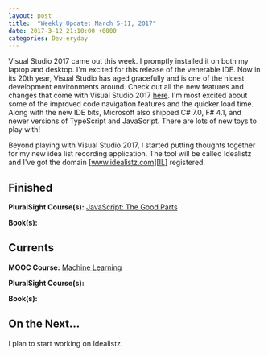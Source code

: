 ```yaml
---
layout: post
title:  "Weekly Update: March 5-11, 2017"
date: 2017-3-12 21:10:00 +0000
categories: Dev-eryday
---
```


Visual Studio 2017 came out this week. I promptly installed it on both my laptop and desktop. I'm excited for this release of the venerable IDE. Now in its 20th year, Visual Studio has aged gracefully and is one of the nicest development environments around. Check out all the new features and changes that come with Visual Studio 2017 [here][VS]. I'm most excited about some of the improved code navigation features and the quicker load time. Along with the new IDE bits, Microsoft also shipped C# 7.0, F# 4.1, and newer versions of TypeScript and JavaScript. There are lots of new toys to play with!

Beyond playing with Visual Studio 2017, I started putting thoughts together for my new idea list recording application. The tool will be called Idealistz and I've got the domain [www.idealistz.com][IL] registered.

Finished
--------
**PluralSight Course(s):** [JavaScript: The Good Parts][JS]

**Book(s):** 

Currents
--------
**MOOC Course:** [Machine Learning][ML]

**PluralSight Course(s):** 

**Book(s):** 

On the Next...
--------
I plan to start working on Idealistz.

[VS]: https://www.visualstudio.com/en-us/news/releasenotes/vs2017-relnotes
[ML]: https://www.coursera.org/learn/machine-learning/
[JS]: https://app.pluralsight.com/library/courses/javascript-good-parts/table-of-contents
[IL]: http://www.idealistz.com/